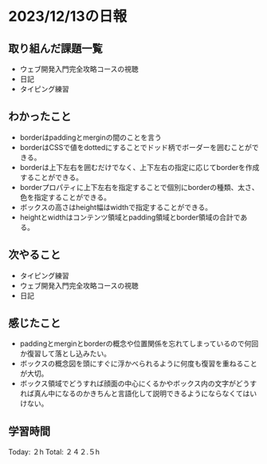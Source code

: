 # 2023/12/13の日報
## 取り組んだ課題一覧
* ウェブ開発入門完全攻略コースの視聴
* 日記
* タイピング練習
## わかったこと
* borderはpaddingとmerginの間のことを言う
* borderはCSSで値をdottedにすることでドッド柄でボーダーを囲むことができる。
* borderは上下左右を囲むだけでなく、上下左右の指定に応じてborderを作成することができる。
* borderプロパティに上下左右を指定することで個別にborderの種類、太さ、色を指定することができる。
* ボックスの高さはheight幅はwidthで指定することができる。
* heightとwidthはコンテンツ領域とpadding領域とborder領域の合計である。
## 次やること
*  タイピング練習
*  ウェブ開発入門完全攻略コースの視聴
*  日記
## 感じたこと
* paddingとmerginとborderの概念や位置関係を忘れてしまっているので何回か復習して落とし込みたい。
* ボックスの概念図を頭にすぐに浮かべられるように何度も復習を重ねることが大切。
* ボックス領域でどうすれば顔面の中心にくるかやボックス内の文字がどうすれば真ん中になるのかきちんと言語化して説明できるようにならなくてはいけない。
## 学習時間
Today: ２h
Total: ２４２.５h
